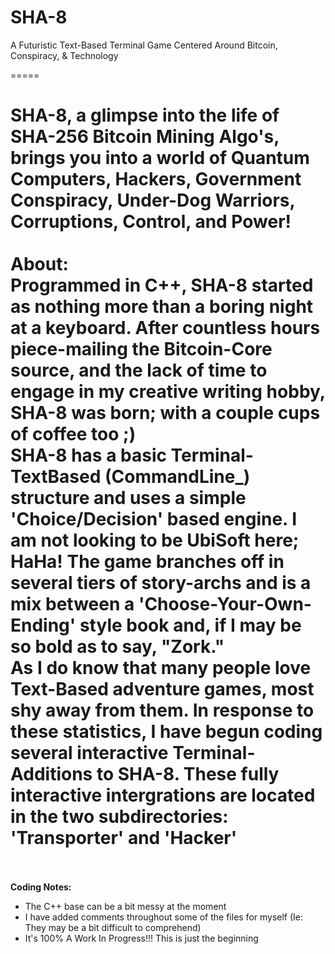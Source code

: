SHA-8
=====

A Futuristic Text-Based Terminal Game Centered Around Bitcoin, Conspiracy, &amp; Technology

=====

SHA-8, a glimpse into the life of SHA-256 Bitcoin Mining Algo's, brings you into a world of Quantum Computers, Hackers, Government Conspiracy, Under-Dog Warriors, Corruptions, Control, and Power! 
<br>
<br>
<b>About:</b>
<br>
Programmed in C++, SHA-8 started as nothing more than a boring night at a keyboard. After countless hours piece-mailing the Bitcoin-Core source, and the lack of time to engage in my creative writing hobby, SHA-8 was born; with a couple cups of coffee too ;)
<br>
SHA-8 has a basic Terminal-TextBased (CommandLine_) structure and uses a simple 'Choice/Decision' based engine. I am not looking to be UbiSoft here; HaHa! The game branches off in several tiers of story-archs and is a mix between a 'Choose-Your-Own-Ending' style book and, if I may be so bold as to say, "Zork."
<br>
As I do know that many people love Text-Based adventure games, most shy away from them. In response to these statistics, I have begun coding several interactive Terminal-Additions to SHA-8. These fully interactive intergrations are located in the two subdirectories: 'Transporter' and 'Hacker'
<br><br>
=====
<b>Coding Notes:</b>
- The C++ base can be a bit messy at the moment
- I have added comments throughout some of the files for myself (Ie: They may be a bit difficult to comprehend)
- It's 100% A Work In Progress!!! This is just the beginning
